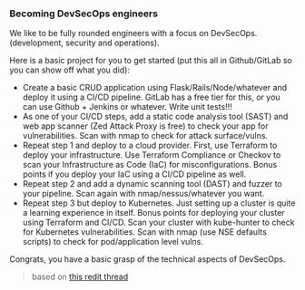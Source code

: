 ### Becoming DevSecOps engineers

We like to be fully rounded engineers with a focus on DevSecOps. (development, security and operations).

Here is a basic project for you to get started (put this all in Github/GitLab so you can show off what you did):

- Create a basic CRUD application using Flask/Rails/Node/whatever and deploy it using a CI/CD pipeline. GitLab has a free tier for this, or you can use Github + Jenkins or whatever. Write unit tests!!!
- As one of your CI/CD steps, add a static code analysis tool (SAST) and web app scanner (Zed Attack Proxy is free) to check your app for vulnerabilities. Scan with nmap to check for attack surface/vulns.
- Repeat step 1 and deploy to a cloud provider. First, use Terraform to deploy your infrastructure. Use Terraform Compliance or Checkov to scan your Infrastructure as Code (IaC) for misconfigurations. Bonus points if you deploy your IaC using a CI/CD pipeline as well.
- Repeat step 2 and add a dynamic scanning tool (DAST) and fuzzer to your pipeline. Scan again with nmap/nessus/whatever you want.
- Repeat step 3 but deploy to Kubernetes. Just setting up a cluster is quite a learning experience in itself. Bonus points for deploying your cluster using Terraform and CI/CD. Scan your cluster with kube-hunter to check for Kubernetes vulnerabilities. Scan with nmap (use NSE defaults scripts) to check for pod/application level vulns.

Congrats, you have a basic grasp of the technical aspects of DevSecOps.

> based on [this redit thread](https://www.reddit.com/r/devops/comments/k11jro/practical_devsecops_training_and_certification/gdovfwj?utm_source=share&utm_medium=web2x&context=3)
